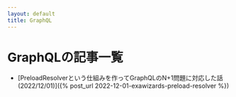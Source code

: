 ```yaml
---
layout: default
title: GraphQL
---
```

# GraphQLの記事一覧

- [PreloadResolverという仕組みを作ってGraphQLのN+1問題に対応した話(2022/12/01)]({% post_url 2022-12-01-exawizards-preload-resolver %})
